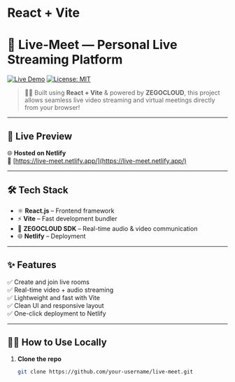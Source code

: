 # React + Vite

# 🎥 Live-Meet — Personal Live Streaming Platform

[![Live Demo](https://img.shields.io/badge/Live%20Demo-Netlify-blue?style=for-the-badge&logo=netlify)](https://live-meet.netlify.app/)
[![License: MIT](https://img.shields.io/badge/License-MIT-yellow.svg?style=for-the-badge)](https://opensource.org/licenses/MIT)

> 🧑‍💻 Built using **React + Vite** & powered by **ZEGOCLOUD**, this project allows seamless live video streaming and virtual meetings directly from your browser!

---

## 🚀 Live Preview

🌐 **Hosted on Netlify**  
🔗 [https://live-meet.netlify.app/](https://live-meet.netlify.app/)

---

## 🛠️ Tech Stack

- ⚛️ **React.js** – Frontend framework
- ⚡ **Vite** – Fast development bundler
- 📡 **ZEGOCLOUD SDK** – Real-time audio & video communication
- 🌐 **Netlify** – Deployment

---

## ✨ Features

✅ Create and join live rooms  
✅ Real-time video + audio streaming  
✅ Lightweight and fast with Vite  
✅ Clean UI and responsive layout  
✅ One-click deployment to Netlify

---

## 🧑‍💻 How to Use Locally

1. **Clone the repo**
   ```bash
   git clone https://github.com/your-username/live-meet.git
   

